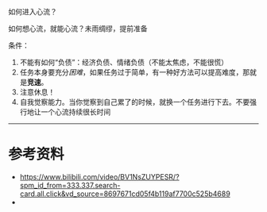 如何进入心流？

如何想心流，就能心流？未雨绸缪，提前准备

条件：
1. 不能有如何“负债”：经济负债、情绪负债（不能太焦虑，不能很慌）
2. 任务本身要充分*困难*，如果任务过于简单，有一种好方法可以提高难度，那就是**竞速**。
3. 注意休息！
4. 自我觉察能力。当你觉察到自己累了的时候，就换一个任务进行下去。不要强行地让一个心流持续很长时间





---

# 参考资料

- https://www.bilibili.com/video/BV1NsZUYPESR/?spm_id_from=333.337.search-card.all.click&vd_source=8697671cd05f4b119af7700c525b4689
- 